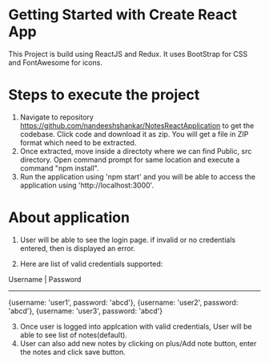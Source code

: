 # Getting Started with Create React App

This Project is build using ReactJS and Redux. It uses BootStrap for CSS and FontAwesome for icons.

# Steps to execute the project
1. Navigate to repository https://github.com/nandeeshshankar/NotesReactApplication to get the codebase. Click code and download it as zip. You will get a file in ZIP format which need to be extracted.
2. Once extracted, move inside a directoty where we can find Public, src directory. Open command prompt for  same location and execute a command "npm install".
3. Run the application using 'npm start' and you will be able to access the application using 'http://localhost:3000'.

# About application
1. User will be able to see the login page. if invalid or no credentials entered, then is displayed an error.

2. Here are list of valid credentials supported:

Username |  Password
- - - - - - - - - - -
{username: 'user1', password: 'abcd'},
{username: 'user2', password: 'abcd'},
{username: 'user3', password: 'abcd'}


3. Once user is logged into applcation with valid credentials, User will be able to see list of notes(default).
4. User can also add new notes by clicking on plus/Add note button, enter the notes and click save button.
